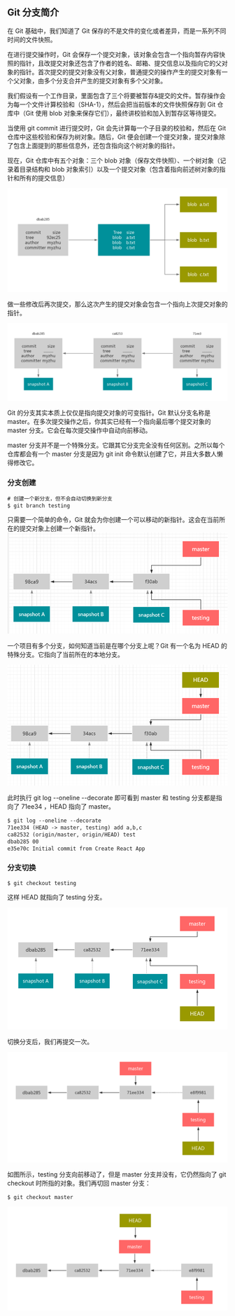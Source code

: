 ## Git 分支简介

在 Git 基础中，我们知道了 Git 保存的不是文件的变化或者差异，而是一系列不同时间的文件快照。

在进行提交操作时，Git 会保存一个提交对象，该对象会包含一个指向暂存内容快照的指针，且改提交对象还包含了作者的姓名、邮箱、提交信息以及指向它的父对象的指针。首次提交的提交对象没有父对象，普通提交的操作产生的提交对象有一个父对象，由多个分支合并产生的提交对象有多个父对象。

我们假设有一个工作目录，里面包含了三个将要被暂存&提交的文件。暂存操作会为每一个文件计算校验和（SHA-1），然后会把当前版本的文件快照保存到 Git 仓库中（Git 使用 blob 对象来保存它们），最终讲校验和加入到暂存区等待提交。

当使用 git commit 进行提交时，Git 会先计算每一个子目录的校验和，然后在 Git 仓库中这些校验和保存为树对象。随后，Git 便会创建一个提交对象，提交对象除了包含上面提到的那些信息外，还包含指向这个树对象的指针。

现在，Git 仓库中有五个对象：三个 blob 对象（保存文件快照）、一个树对象（记录着目录结构和 blob 对象索引）以及一个提交对象（包含着指向前述树对象的指针和所有的提交信息）

![首次提交对象及其树结构](./git-2.png)

做一些修改后再次提交，那么这次产生的提交对象会包含一个指向上次提交对象的指针。

![提交对象及其树结构](./git-3.png)

Git 的分支其实本质上仅仅是指向提交对象的可变指针。Git 默认分支名称是 master。在多次提交操作之后，你其实已经有一个指向最后哪个提交对象的 master 分支。它会在每次提交操作中自动向前移动。

master 分支并不是一个特殊分支。它跟其它分支完全没有任何区别。之所以每个仓库都会有一个 master 分支是因为 git init 命令默认创建了它，并且大多数人懒得修改它。

### 分支创建

```shell
# 创建一个新分支，但不会自动切换到新分支
$ git branch testing
```

只需要一个简单的命令，Git 就会为你创建一个可以移动的新指针。这会在当前所在的提交对象上创建一个新指针。
![创建新分支](./git-4.png)

一个项目有多个分支，如何知道当前是在哪个分支上呢？Git 有一个名为 HEAD 的特殊分支。它指向了当前所在的本地分支。

![创建新分支](./git-5.png)

此时执行 git log --oneline --decorate 即可看到 master 和 testing 分支都是指向了 71ee34 ，HEAD 指向了 master。

```shell
$ git log --oneline --decorate
71ee334 (HEAD -> master, testing) add a,b,c
ca82532 (origin/master, origin/HEAD) test
dbab285 00
e35e70c Initial commit from Create React App

```

### 分支切换

```shell
$ git checkout testing
```

这样 HEAD 就指向了 testing 分支。

![切换新分支](./git-6.png)

切换分支后，我们再提交一次。

![切换新分支](./git-7.png)

如图所示，testing 分支向前移动了，但是 master 分支并没有，它仍然指向了 git checkout 时所指的对象。我们再切回 master 分支：

```shell
$ git checkout master
```

![切回分支](./git-8.png)
